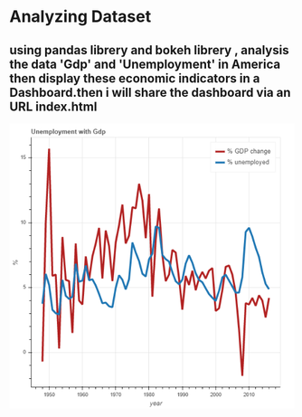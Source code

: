 # Analyzing Dataset 
## using pandas librery and bokeh librery , analysis the data  'Gdp' and 'Unemployment' in America then display these economic indicators in a Dashboard.then i will share the dashboard via an URL index.html
![pic](https://github.com/skm96/dataanalysis/blob/master/output.png)
